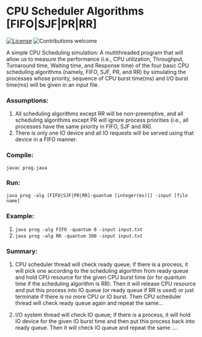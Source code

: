 # CPU Scheduler Algorithms [FIFO|SJF|PR|RR]

[![License](https://img.shields.io/badge/license-Apache%202.0-blue.svg?style=plastic)](https://opensource.org/licenses/Apache-2.0) ![Contributions welcome](https://img.shields.io/badge/contributions-welcome-brightgreen.svg?style=plastic)

A simple CPU Scheduling simulation: A multithreaded program that will allow us to measure the performance
                           (i.e., CPU utilization, Throughput, Turnaround time, Waiting time, and Response time)
                            of the four basic CPU scheduling algorithms (namely, FIFO, SJF, PR, and RR) by simulating the processes
                            whose priority, sequence of CPU burst time(ms) and I/O burst time(ms) will be given in an input file.

### Assumptions:

1.  All scheduling algorithms except RR will be non-preemptive, and all scheduling algorithms except
    PR will ignore process priorities (i.e., all processes have the same priority in FIFO, SJF and RR).
2.  There is only one IO device and all IO requests will be served using that device in a FIFO manner.

### Compile:

  `javac prog.java`

### Run:

  `java prog -alg [FIFO|SJF|PR|RR]-quantum [integer(ms)]] -input [file name]`

### Example:

1.  `java prog -alg FIFO -quantum 0 -input input.txt`
2.  `java prog -alg RR -quantum 300 -input input.txt`

### Summary:

1.  CPU scheduler thread will check ready queue; if there is a process, it will pick one according to
    the scheduling algorithm from ready queue and hold CPU resource for the given CPU burst time
    (or for quantum time if the scheduling algorithm is RR). Then it will release CPU resource and
    put this process into IO queue (or ready queue if RR is used) or just terminate if there is no more
    CPU or IO burst. Then CPU scheduler thread will check ready queue again and repeat the same...

2.  I/O system thread will check IO queue; if there is a process, it will hold IO device for the given
    IO burst time and then put this process back into ready queue. Then it will check IO queue and
    repeat the same ....
